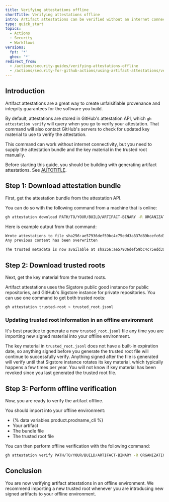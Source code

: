 ```yaml
---
title: Verifying attestations offline
shortTitle: Verifying attestations offline
intro: Artifact attestations can be verified without an internet connection.
type: quick_start
topics:
  - Actions
  - Security
  - Workflows
versions:
  fpt: '*'
  ghec: '*'
redirect_from:
  - /actions/security-guides/verifying-attestations-offline
  - /actions/security-for-github-actions/using-artifact-attestations/verifying-attestations-offline
---
```


## Introduction

Artifact attestations are a great way to create unfalsifiable provenance and integrity guarantees for the software you build.

By default, attestations are stored in GitHub's attestation API, which `gh attestation verify` will query when you go to verify your attestation. That command will also contact GitHub's servers to check for updated key material to use to verify the attestation.

This command can work without internet connectivity, but you need to supply the attestation bundle and the key material in the trusted root manually.

Before starting this guide, you should be building with generating artifact attestations. See [AUTOTITLE](/actions/security-guides/using-artifact-attestations-to-establish-provenance-for-builds).

## Step 1: Download attestation bundle

First, get the attestation bundle from the attestation API.

You can do so with the following command from a machine that is online:

```bash copy
gh attestation download PATH/TO/YOUR/BUILD/ARTIFACT-BINARY -R ORGANIZATION_NAME/REPOSITORY_NAME
```

Here is example output from that command:

```bash
Wrote attestations to file sha256:ae57936def59bc4c75edd3a837d89bcefc6d3a5e31d55a6fa7a71624f92c3c3b.jsonl.
Any previous content has been overwritten

The trusted metadata is now available at sha256:ae57936def59bc4c75edd3a837d89bcefc6d3a5e31d55a6fa7a71624f92c3c3b.jsonl
```

## Step 2: Download trusted roots

Next, get the key material from the trusted roots.

Artifact attestations uses the Sigstore public good instance for public repositories, and GitHub's Sigstore instance for private repositories. You can use one command to get both trusted roots:

```bash copy
gh attestation trusted-root > trusted_root.jsonl
```

### Updating trusted root information in an offline environment

It's best practice to generate a new `trusted_root.jsonl` file any time you are importing new signed material into your offline environment.

The key material in `trusted_root.jsonl` does not have a built-in expiration date, so anything signed before you generate the trusted root file will continue to successfully verify. Anything signed after the file is generated will verify until that Sigstore instance rotates its key material, which typically happens a few times per year. You will not know if key material has been revoked since you last generated the trusted root file.

## Step 3: Perform offline verification

Now, you are ready to verify the artifact offline.

You should import into your offline environment:
* {% data variables.product.prodname_cli %}
* Your artifact
* The bundle file
* The trusted root file

You can then perform offline verification with the following command:

```bash copy
gh attestation verify PATH/TO/YOUR/BUILD/ARTIFACT-BINARY -R ORGANIZATION_NAME/REPOSITORY_NAME --bundle sha256:ae57936def59bc4c75edd3a837d89bcefc6d3a5e31d55a6fa7a71624f92c3c3b.jsonl --custom-trusted-root trusted_root.jsonl
```

## Conclusion

You are now verifying artifact attestations in an offline environment. We recommend importing a new trusted root whenever you are introducing new signed artifacts to your offline environment.
